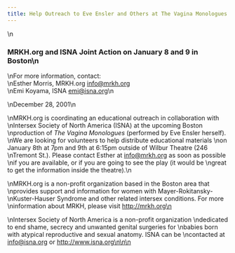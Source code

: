 ```yaml
---
title: Help Outreach to Eve Ensler and Others at The Vagina Monologues
---
```


 \n

### <span class="caps">MRKH</span>.org and <span class="caps">ISNA</span> Joint Action on January 8 and 9 in Boston\n

\nFor more information, contact:  
\nEsther Morris, <span class="caps">MRKH</span>.org <info@mrkh.org>  
\nEmi Koyama, <span class="caps">ISNA</span> <emi@isna.org>\n

\nDecember 28, 2001\n

\nMRKH.org is coordinating an educational outreach in collaboration with \nIntersex Society of North America (<span class="caps">ISNA</span>) at the upcoming Boston \nproduction of _The Vagina Monologues_ (performed by Eve Ensler herself). \nWe are looking for volunteers to help distribute educational materials \non January 8th at 7pm and 9th at 6:15pm outside of Wilbur Theatre (246 \nTremont St.). Please contact Esther at info@mrkh.org as soon as possible \nif you are available, or if you are going to see the play (it would be \ngreat to get the information inside the theatre).\n

\nMRKH.org is a non-profit organization based in the Boston area that \nprovides support and information for women with Mayer-Rokitansky-\nKuster-Hauser Syndrome and other related intersex conditions. For more \ninformation about <span class="caps">MRKH</span>, please visit http://mrkh.org\n

\nIntersex Society of North America is a non-profit organization \ndedicated to end shame, secrecy and unwanted genital surgeries for \nbabies born with atypical reproductive and sexual anatomy. <span class="caps">ISNA</span> can be \ncontacted at info@isna.org or http://www.isna.org\n\n\n